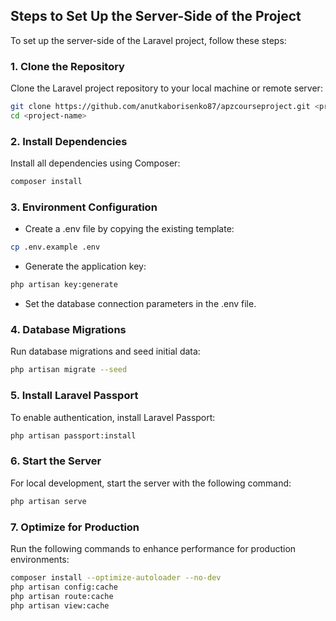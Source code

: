 ## Steps to Set Up the Server-Side of the Project

To set up the server-side of the Laravel project, follow these steps:

### 1. Clone the Repository
Clone the Laravel project repository to your local machine or remote server:

```bash
git clone https://github.com/anutkaborisenko87/apzcourseproject.git <project-name>
cd <project-name>
```

### 2. Install Dependencies
Install all dependencies using Composer:
```bash
composer install
```

### 3. Environment Configuration
- Create a .env file by copying the existing template:

```bash
cp .env.example .env
```
- Generate the application key:

```bash
php artisan key:generate
```
- Set the database connection parameters in the .env file.

### 4. Database Migrations

Run database migrations and seed initial data:

```bash
php artisan migrate --seed
```
### 5. Install Laravel Passport

To enable authentication, install Laravel Passport:

```bash
php artisan passport:install
```
### 6. Start the Server
For local development, start the server with the following command:

```bash
php artisan serve
```
### 7. Optimize for Production
Run the following commands to enhance performance for production environments:
```bash
composer install --optimize-autoloader --no-dev
php artisan config:cache
php artisan route:cache
php artisan view:cache
```
